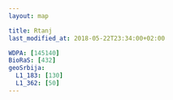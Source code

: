 ```yaml
---
layout: map

title: Rtanj
last_modified_at: 2018-05-22T23:34:00+02:00

WDPA: [145140]
BioRaS: [432]
geoSrbija:
  L1_183: [130]
  L1_362: [50]
---
```

